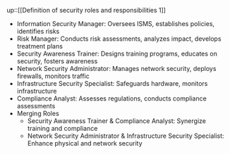 up::[[Definition of security roles and responsibilities 1]]

- Information Security Manager: Oversees ISMS, establishes policies, identifies risks
- Risk Manager: Conducts risk assessments, analyzes impact, develops treatment plans
- Security Awareness Trainer: Designs training programs, educates on security, fosters awareness
- Network Security Administrator: Manages network security, deploys firewalls, monitors traffic
- Infrastructure Security Specialist: Safeguards hardware, monitors infrastructure
- Compliance Analyst: Assesses regulations, conducts compliance assessments
- Merging Roles
	- Security Awareness Trainer & Compliance Analyst: Synergize training and compliance
	- Network Security Administrator & Infrastructure Security Specialist: Enhance physical and network security